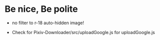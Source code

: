 # Be nice, Be polite

* no filter to r-18 auto-hidden image!
  
* Check for Pixiv-Downloader/src/uploadGoogle.js for uploadGoogle.js
